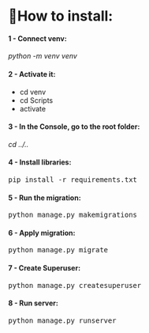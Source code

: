 <h1>📍How to install: </h1>
<h4>1 - Connect venv:</h4> 
<i>python -m venv venv</i>
<h4>2 - Activate it:</h4> 
<ul>
  <li>cd venv</li>
  <li>cd Scripts</li>
  <li>activate</li>
</ul>
<h4>3 - In the Console, go to the root folder:</h4>
<i>cd ../..</i>
<h4>4 - Install libraries:</h4>
<pre>pip install -r requirements.txt</pre>
<h4>5 - Run the migration:</h4> 
<pre>python manage.py makemigrations</pre>
<h4>6 - Apply migration:</h4> 
<pre>python manage.py migrate</pre>
<h4>7 - Create Superuser:</h4> 
<pre>python manage.py createsuperuser</pre>
<h4>8 - Run server:</h4> 
<pre>python manage.py runserver</pre>
